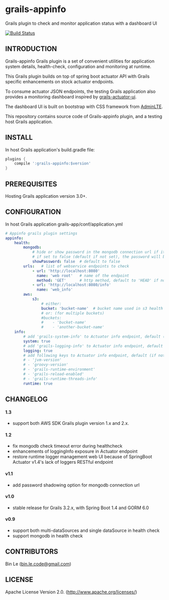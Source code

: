 # grails-appinfo
Grails plugin to check and monitor application status with a dashboard UI

[![Build Status](https://travis-ci.org/binlecode/grails-appinfo.svg?branch=master)](https://travis-ci.org/binlecode/grails-appinfo)
 
## INTRODUCTION 

Grails-appinfo Grails plugin is a set of convenient utilities for application 
system details, health-check, configuration and monitoring at runtime.

This Grails plugin builds on top of spring boot actuator API with Grails specific
enhancements on stock actuator endpoints. 

To consume actuator JSON endpoints, the testing Grails application also provides a monitoring
dashboard inspired by [grails-actuator-ui](https://github.com/dmahapatro/grails-actuator-ui).

The dashboard UI is built on bootstrap with CSS framework from [AdminLTE](https://adminlte.io/). 

This repository contains source code of Grails-appinfo plugin, and a testing host Grails application.

## INSTALL

In host Grails application's build.gradle file:

```groovy
plugins {
    compile ':grails-appinfo:$version'
}
```

## PREREQUISITES

Hosting Grails application version 3.0+.


## CONFIGURATION


In host Grails application grails-app/conf/application.yml

```yaml
# Appinfo grails plugin settings
appinfo:
    health:
        mongodb:
            # hide or show password in the mongodb connection url if it contains credential info
            # if set to false (default if not set), the password will be replaced as '<pswd>'
            showPassword: false  # default to false
        urls:   # list of webservice endpoints to check
            - url: 'http://localhost:8080'
              name: 'web root'   # name of the endpoint
              method: 'GET'      # http method, default to 'HEAD' if not given
            - url: 'http://localhost:8080/info'
              name: 'web_info'
        aws:
            s3:
                # either:
                bucket: 'bucket-name'  # bucket name used in s3 health check
                # or: (for multiple buckets)
                #buckets:
                #    - 'bucket-name'
                #    - 'another-bucket-name'
    info:
        # add 'grails-system-info' to Actuator info endpoint, default (if not set) is not enabled
        system: true
        # add 'grails-logging-info' to Actuator info endpoint, default (if not set) is not enabled
        logging: true
        # add following keys to Actuator info endpoint, default (if not set) is not enabled
        # - 'jvm-version'
        # - 'groovy-version'
        # - 'grails-runtime-environment'
        # - 'grails-reload-enabled'
        # - 'grails-runtime-threads-info'
        runtime: true
```

## CHANGELOG

#### 1.3
* support both AWS SDK Grails plugin version 1.x and 2.x.

#### 1.2
* fix mongodb check timeout error during healthcheck
* enhancements of loggingInfo exposure in Actuator endpoint
* restore runtime logger management web UI because of SpringBoot Actuator v1.4's lack of loggers RESTful endpoint 

#### v1.1
* add password shadowing option for mongodb connection url

#### v1.0
* stable release for Grails 3.2.x, with Spring Boot 1.4 and GORM 6.0

#### v0.9
* support both multi-dataSources and single dataSource in health check
* support mongodb in health check


## CONTRIBUTORS

Bin Le (bin.le.code@gmail.com)


## LICENSE

Apache License Version 2.0. (http://www.apache.org/licenses/)


